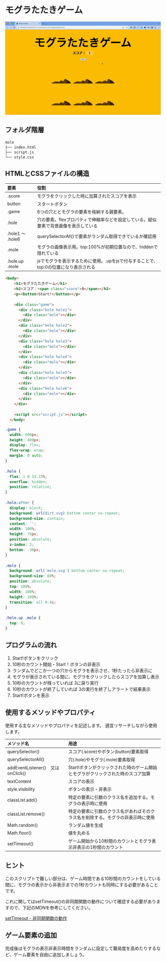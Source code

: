 # モグラたたきゲーム

![モグラたたきゲーム](mole.gif)

## フォルダ階層

```
mole
├── index.html
├── script.js
└── style.css
```

## HTMLとCSSファイルの構造

|要素|役割|
|:--|:--|
|.score|モグラをクリックした時に加算されたスコアを表示|
|button|スタートボタン|
|.game|6つの穴ととモグラの要素を格納する親要素。|
|.hole|穴の要素。flexプロパティで伸縮率などを設定している。疑似要素で背景画像を表示している|
|.hole1 〜 .hole6|querySelectorAll()で要素がランダム取得できているか確認用|
|.mole|モグラの画像表示用。top:100%が初期位置なので、hiddenで隠れている|
|.hole.up .mole|jsでモグラを表示するために使用。.upをjsで付与することで、　top:0の位置になり表示される|


```html
<body>
    <h1>モグラたたきゲーム</h1>
    <h2>スコア：<span class="score">0</span></h2>
    <p><button>Start!</button></p>

    <div class="game">
      <div class="hole hole1">
        <div class="mole"></div>
      </div>
      <div class="hole hole2">
        <div class="mole"></div>
      </div>
      <div class="hole hole3">
        <div class="mole"></div>
      </div>
      <div class="hole hole4">
        <div class="mole"></div>
      </div>
      <div class="hole hole5">
        <div class="mole"></div>
      </div>
      <div class="hole hole6">
        <div class="mole"></div>
      </div>
    </div>

    <script src="script.js"></script>
  </body>
```

```css
.game {
  width: 600px;
  height: 400px;
  display: flex;
  flex-wrap: wrap;
  margin: 0 auto;
}

.hole {
  flex: 1 0 33.33%;
  overflow: hidden;
  position: relative;
}

.hole:after {
  display: block;
  background: url(dirt.svg) bottom center no-repeat;
  background-size: contain;
  content: '';
  width: 100%;
  height: 70px;
  position: absolute;
  z-index: 2;
  bottom: -30px;
}

.mole {
  background: url('mole.svg') bottom center no-repeat;
  background-size: 60%;
  position: absolute;
  top: 100%;
  width: 100%;
  height: 100%;
  transition: all 0.4s;
}

.hole.up .mole {
  top: 0;
}

```

## プログラムの流れ


1. Start!ボタンをクリック
2. 10秒のカウント開始・Start！ボタンの非表示
3. ランダムでどこか一つの穴からモグラを表示させ、1秒たったら非表示に
4. モグラが表示されている間に、モグラをクリックしたらスコアを加算し表示
5. 10秒のカウントが残っていれば 3に戻り実行
6. 10秒のカウントが終了していれば 3の実行を終了しアラートで結果表示
7. Start!ボタンを表示


## 使用するメソッドやプロパティ


使用する主なメソッドやプロパティを記述します。
適宜リサーチしながら使用します。

|メソッド名|用途|
|:--|:--|
|querySelector()|スコア(.score)やボタン(button)要素取得|
|querySelectorAll()|穴(.hole)やモグラ(.mole)要素取得|
|addEventListener()　又は onClick()|Start!ボタンがクリックされた時のゲーム開始とモグラがクリックされた時のスコア加算|
|textContent|スコアの表示|
|style.visibility|ボタンの表示・非表示|
|classList.add()|特定の要素に引数のクラス名を追加する。モグラの表示時に使用|
|classList.remove()|特定の要素に引数のクラス名があればそのクラス名を削除する。モグラの非表示時に使用|
|Math.random()|ランダム値を生成|
|Math.floor()|値を丸める|
|setTimeout()|ゲーム開始から10秒間のカウントとモグラ表示非表示の1秒間のカウント|


## ヒント


このスクリプトで難しい部分は、ゲーム時間である10秒間のカウントをしている間に、モグラの表示から非表示までの1秒カウントも同時にする必要があることです。

これに関してはsetTimeout()の非同期関数の動作について確認する必要がありますので、下記のMDNを参考にしてください。

[setTImeout - 非同期関数の動作](https://developer.mozilla.org/ja/docs/Web/API/setTimeout#%E9%9D%9E%E5%90%8C%E6%9C%9F%E9%96%A2%E6%95%B0%E3%81%AE%E5%8B%95%E4%BD%9C)

## ゲーム要素の追加

完成後はモグラの表示非表示時間をランダムに設定して難易度を高めたりするなど、ゲーム要素を自由に追加しましょう。
